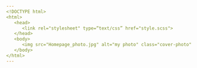 ```yaml
---
<!DOCTYPE html>
<html>
   <head>
      <link rel="stylesheet" type=“text/css” href="style.scss">
   </head>
   <body>
      <img src="Homepage_photo.jpg" alt="my photo" class="cover-photo" width="300px">
   </body>
</html>
---
```

